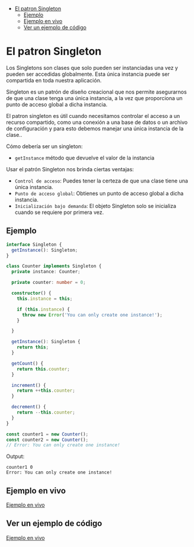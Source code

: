 - [El patron Singleton](#el-patron-singleton)
  - [Ejemplo](#ejemplo)
  - [Ejemplo en vivo](#ejemplo-en-vivo)
  - [Ver un ejemplo de código](#ver-un-ejemplo-de-c%C3%B3digo)

# El patron Singleton

Los Singletons son clases que solo pueden ser instanciadas una vez y pueden ser accedidas globalmente. Esta única instancia puede ser compartida en toda nuestra aplicación.

Singleton es un patrón de diseño creacional que nos permite asegurarnos de que una clase tenga una única instancia, a la vez que proporciona un punto de acceso global a dicha instancia.

El patron singleton es útil cuando necesitamos controlar el acceso a un recurso compartido, como una conexión a una base de datos o un archivo de configuración y para esto debemos manejar una única instancia de la clase..

Cómo debería ser un singleton:

- `getInstance` método que devuelve el valor de la instancia

Usar el patrón Singleton nos brinda ciertas ventajas:

- `Control de acceso`: Puedes tener la certeza de que una clase tiene una única instancia.
- `Punto de acceso global`: Obtienes un punto de acceso global a dicha instancia.
- `Inicialización bajo demanda`: El objeto Singleton solo se inicializa cuando se requiere por primera vez.

## Ejemplo

```typescript
interface Singleton {
  getInstance(): Singleton;
}

class Counter implements Singleton {
  private instance: Counter;

  private counter: number = 0;

  constructor() {
    this.instance = this;

    if (this.instance) {
      throw new Error('You can only create one instance!');
    }

  }

  getInstance(): Singleton {
    return this;
  }

  getCount() {
    return this.counter;
  }

  increment() {
    return ++this.counter;
  }

  decrement() {
    return --this.counter;
  }
}

const counter1 = new Counter();
const counter2 = new Counter();
// Error: You can only create one instance!
```

Output:

```text
counter1 0
Error: You can only create one instance!
```

## Ejemplo en vivo

[Ejemplo en vivo](https://www.typescriptlang.org/play/?#code/JYOwLgpgTgZghgYwgAgMqgOYBsJgPYjIDeAUMshrgJIgDOYcISAFAJQBcamO+IA3CQC+JEgixxatZAGE8AV3DRkwALYAHHCojgp6ENlwFiZZGqjAAbnEjK6DJhE6yFkKAJNnL1lAnmKonCByKgBGSgC8yAAM7uS+dlByCPhQbMbk5GAAFsC0AHSg9IxIyJHZubEZwDDIzOX5hfZIrOkZmVlQeADuyCAQPQCiUJ2pAOQAmvLICIzIBFgAntNQEN5zfbZFDgCEo6wCbcLkwiaUYDRbLBxc+jxGpG0rYHJQhPUHyCfkZ87gaQ8ZJ4vN45fK+FzQD5fWwIFZaP4tAHkIGvZAAajR9Ty4P8UJE5AAJhBYRB4WB-iZkbhgcgALS0rE41x4k7xejTPyuACMpV6-RknOgbAEbLwODyWDwGGYACImdAuTKADQciFQLl5H6ctisERgKBLAFssCq-wAJl5fR6v1cwpMovFkulcsFUDNytNrjNmtwNp1Qmm1gQWWY0BGiPtBFoYogEqloeGeCgupOAHpU8ghiNOJM5IHCPMliS1gQUI1ihBtkA)

## Ver un ejemplo de código

[Ejemplo en vivo](./singleton.ts)

